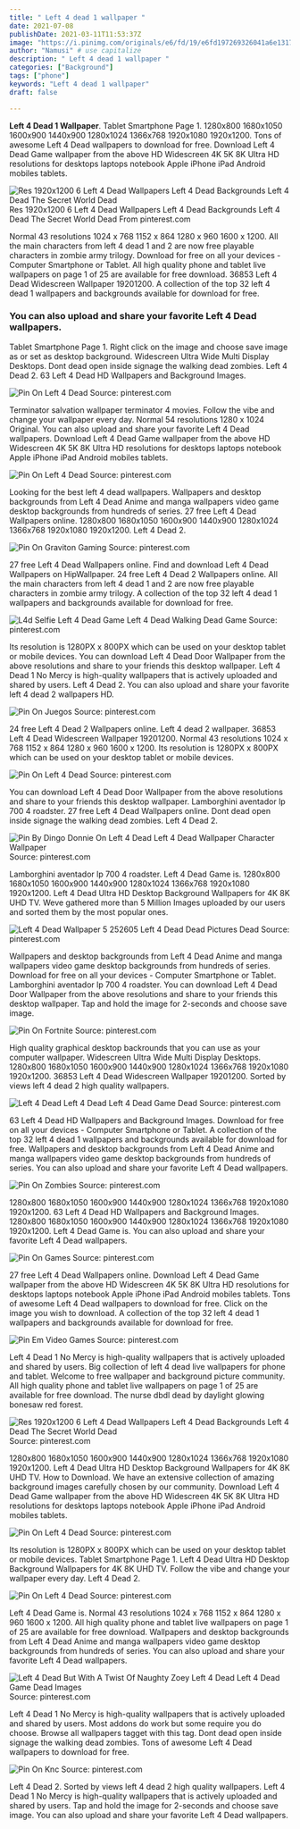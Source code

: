 ```yaml
---
title: " Left 4 dead 1 wallpaper "
date: 2021-07-08
publishDate: 2021-03-11T11:53:37Z
image: "https://i.pinimg.com/originals/e6/fd/19/e6fd197269326041a6e1317e31cc8c0d.jpg"
author: "Namusi" # use capitalize
description: " Left 4 dead 1 wallpaper "
categories: ["Background"]
tags: ["phone"]
keywords: "Left 4 dead 1 wallpaper"
draft: false

---
```



**Left 4 Dead 1 Wallpaper**. Tablet Smartphone Page 1. 1280x800 1680x1050 1600x900 1440x900 1280x1024 1366x768 1920x1080 1920x1200. Tons of awesome Left 4 Dead wallpapers to download for free. Download Left 4 Dead Game wallpaper from the above HD Widescreen 4K 5K 8K Ultra HD resolutions for desktops laptops notebook Apple iPhone iPad Android mobiles tablets.

![Res 1920x1200 6 Left 4 Dead Wallpapers Left 4 Dead Backgrounds Left 4 Dead The Secret World Dead](https://i.pinimg.com/originals/aa/0b/73/aa0b7304e0848b29eb975d9dbe49e2fc.jpg "Res 1920x1200 6 Left 4 Dead Wallpapers Left 4 Dead Backgrounds Left 4 Dead The Secret World Dead")
Res 1920x1200 6 Left 4 Dead Wallpapers Left 4 Dead Backgrounds Left 4 Dead The Secret World Dead From pinterest.com


Normal 43 resolutions 1024 x 768 1152 x 864 1280 x 960 1600 x 1200. All the main characters from left 4 dead 1 and 2 are now free playable characters in zombie army trilogy. Download for free on all your devices - Computer Smartphone or Tablet. All high quality phone and tablet live wallpapers on page 1 of 25 are available for free download. 36853 Left 4 Dead Widescreen Wallpaper 19201200. A collection of the top 32 left 4 dead 1 wallpapers and backgrounds available for download for free.

### You can also upload and share your favorite Left 4 Dead wallpapers.

Tablet Smartphone Page 1. Right click on the image and choose save image as or set as desktop background. Widescreen Ultra Wide Multi Display Desktops. Dont dead open inside signage the walking dead zombies. Left 4 Dead 2. 63 Left 4 Dead HD Wallpapers and Background Images.


![Pin On Left 4 Dead](https://i.pinimg.com/originals/94/1d/c2/941dc286064b556cac31c080ad2ba32e.jpg "Pin On Left 4 Dead")
Source: pinterest.com

Terminator salvation wallpaper terminator 4 movies. Follow the vibe and change your wallpaper every day. Normal 54 resolutions 1280 x 1024 Original. You can also upload and share your favorite Left 4 Dead wallpapers. Download Left 4 Dead Game wallpaper from the above HD Widescreen 4K 5K 8K Ultra HD resolutions for desktops laptops notebook Apple iPhone iPad Android mobiles tablets.

![Pin On Left 4 Dead](https://i.pinimg.com/originals/a7/ec/c3/a7ecc3cddd49ddcc549e1956867e92fb.jpg "Pin On Left 4 Dead")
Source: pinterest.com

Looking for the best left 4 dead wallpapers. Wallpapers and desktop backgrounds from Left 4 Dead Anime and manga wallpapers video game desktop backgrounds from hundreds of series. 27 free Left 4 Dead Wallpapers online. 1280x800 1680x1050 1600x900 1440x900 1280x1024 1366x768 1920x1080 1920x1200. Left 4 Dead 2.

![Pin On Graviton Gaming](https://i.pinimg.com/originals/49/35/cb/4935cbd07fe4e3b1b4aaf7d528a902e4.jpg "Pin On Graviton Gaming")
Source: pinterest.com

27 free Left 4 Dead Wallpapers online. Find and download Left 4 Dead Wallpapers on HipWallpaper. 24 free Left 4 Dead 2 Wallpapers online. All the main characters from left 4 dead 1 and 2 are now free playable characters in zombie army trilogy. A collection of the top 32 left 4 dead 1 wallpapers and backgrounds available for download for free.

![L4d Selfie Left 4 Dead Game Left 4 Dead Walking Dead Game](https://i.pinimg.com/originals/78/8c/ed/788ceda92b8bdddcdcfdb89867067614.jpg "L4d Selfie Left 4 Dead Game Left 4 Dead Walking Dead Game")
Source: pinterest.com

Its resolution is 1280PX x 800PX which can be used on your desktop tablet or mobile devices. You can download Left 4 Dead Door Wallpaper from the above resolutions and share to your friends this desktop wallpaper. Left 4 Dead 1 No Mercy is high-quality wallpapers that is actively uploaded and shared by users. Left 4 Dead 2. You can also upload and share your favorite left 4 dead 2 wallpapers HD.

![Pin On Juegos](https://i.pinimg.com/736x/10/7f/fa/107ffa224a23c25fe24f7352354ef2ea.jpg "Pin On Juegos")
Source: pinterest.com

24 free Left 4 Dead 2 Wallpapers online. Left 4 dead 2 wallpaper. 36853 Left 4 Dead Widescreen Wallpaper 19201200. Normal 43 resolutions 1024 x 768 1152 x 864 1280 x 960 1600 x 1200. Its resolution is 1280PX x 800PX which can be used on your desktop tablet or mobile devices.

![Pin On Left 4 Dead](https://i.pinimg.com/originals/fb/36/3f/fb363f406d43c1fa6cdd9fde9ba330af.jpg "Pin On Left 4 Dead")
Source: pinterest.com

You can download Left 4 Dead Door Wallpaper from the above resolutions and share to your friends this desktop wallpaper. Lamborghini aventador lp 700 4 roadster. 27 free Left 4 Dead Wallpapers online. Dont dead open inside signage the walking dead zombies. Left 4 Dead 2.

![Pin By Dingo Donnie On Left 4 Dead Left 4 Dead Wallpaper Character Wallpaper](https://i.pinimg.com/originals/fe/16/b5/fe16b519c690a43fccd205b691841c8d.jpg "Pin By Dingo Donnie On Left 4 Dead Left 4 Dead Wallpaper Character Wallpaper")
Source: pinterest.com

Lamborghini aventador lp 700 4 roadster. Left 4 Dead Game is. 1280x800 1680x1050 1600x900 1440x900 1280x1024 1366x768 1920x1080 1920x1200. Left 4 Dead Ultra HD Desktop Background Wallpapers for 4K 8K UHD TV. Weve gathered more than 5 Million Images uploaded by our users and sorted them by the most popular ones.

![Left 4 Dead Wallpaper 5 252605 Left 4 Dead Dead Pictures Dead](https://i.pinimg.com/originals/d5/0f/e0/d50fe003c1bdeb9d0d09e241e018f6d9.png "Left 4 Dead Wallpaper 5 252605 Left 4 Dead Dead Pictures Dead")
Source: pinterest.com

Wallpapers and desktop backgrounds from Left 4 Dead Anime and manga wallpapers video game desktop backgrounds from hundreds of series. Download for free on all your devices - Computer Smartphone or Tablet. Lamborghini aventador lp 700 4 roadster. You can download Left 4 Dead Door Wallpaper from the above resolutions and share to your friends this desktop wallpaper. Tap and hold the image for 2-seconds and choose save image.

![Pin On Fortnite](https://i.pinimg.com/originals/33/ce/c4/33cec4a61ffdb881027f5731e61fbb1c.jpg "Pin On Fortnite")
Source: pinterest.com

High quality graphical desktop backrounds that you can use as your computer wallpaper. Widescreen Ultra Wide Multi Display Desktops. 1280x800 1680x1050 1600x900 1440x900 1280x1024 1366x768 1920x1080 1920x1200. 36853 Left 4 Dead Widescreen Wallpaper 19201200. Sorted by views left 4 dead 2 high quality wallpapers.

![Left 4 Dead Left 4 Dead Left 4 Dead Game Dead](https://i.pinimg.com/originals/64/83/5c/64835c4514e1482371a1f9da68a50e92.png "Left 4 Dead Left 4 Dead Left 4 Dead Game Dead")
Source: pinterest.com

63 Left 4 Dead HD Wallpapers and Background Images. Download for free on all your devices - Computer Smartphone or Tablet. A collection of the top 32 left 4 dead 1 wallpapers and backgrounds available for download for free. Wallpapers and desktop backgrounds from Left 4 Dead Anime and manga wallpapers video game desktop backgrounds from hundreds of series. You can also upload and share your favorite Left 4 Dead wallpapers.

![Pin On Zombies](https://i.pinimg.com/originals/79/6b/14/796b14b7a75fa992d6841f0428a85476.jpg "Pin On Zombies")
Source: pinterest.com

1280x800 1680x1050 1600x900 1440x900 1280x1024 1366x768 1920x1080 1920x1200. 63 Left 4 Dead HD Wallpapers and Background Images. 1280x800 1680x1050 1600x900 1440x900 1280x1024 1366x768 1920x1080 1920x1200. Left 4 Dead Game is. You can also upload and share your favorite Left 4 Dead wallpapers.

![Pin On Games](https://i.pinimg.com/originals/b4/1e/5b/b41e5b0fb3d51e2bdc84bd2a0e5db3eb.jpg "Pin On Games")
Source: pinterest.com

27 free Left 4 Dead Wallpapers online. Download Left 4 Dead Game wallpaper from the above HD Widescreen 4K 5K 8K Ultra HD resolutions for desktops laptops notebook Apple iPhone iPad Android mobiles tablets. Tons of awesome Left 4 Dead wallpapers to download for free. Click on the image you wish to download. A collection of the top 32 left 4 dead 1 wallpapers and backgrounds available for download for free.

![Pin Em Video Games](https://i.pinimg.com/originals/0b/f2/5a/0bf25ab436562ff0c9bf1601f612aaa7.jpg "Pin Em Video Games")
Source: pinterest.com

Left 4 Dead 1 No Mercy is high-quality wallpapers that is actively uploaded and shared by users. Big collection of left 4 dead live wallpapers for phone and tablet. Welcome to free wallpaper and background picture community. All high quality phone and tablet live wallpapers on page 1 of 25 are available for free download. The nurse dbdl dead by daylight glowing bonesaw red forest.

![Res 1920x1200 6 Left 4 Dead Wallpapers Left 4 Dead Backgrounds Left 4 Dead The Secret World Dead](https://i.pinimg.com/originals/aa/0b/73/aa0b7304e0848b29eb975d9dbe49e2fc.jpg "Res 1920x1200 6 Left 4 Dead Wallpapers Left 4 Dead Backgrounds Left 4 Dead The Secret World Dead")
Source: pinterest.com

1280x800 1680x1050 1600x900 1440x900 1280x1024 1366x768 1920x1080 1920x1200. Left 4 Dead Ultra HD Desktop Background Wallpapers for 4K 8K UHD TV. How to Download. We have an extensive collection of amazing background images carefully chosen by our community. Download Left 4 Dead Game wallpaper from the above HD Widescreen 4K 5K 8K Ultra HD resolutions for desktops laptops notebook Apple iPhone iPad Android mobiles tablets.

![Pin On Left 4 Dead](https://i.pinimg.com/originals/07/1b/1a/071b1a70790b7d8daff0979b8b7552c1.jpg "Pin On Left 4 Dead")
Source: pinterest.com

Its resolution is 1280PX x 800PX which can be used on your desktop tablet or mobile devices. Tablet Smartphone Page 1. Left 4 Dead Ultra HD Desktop Background Wallpapers for 4K 8K UHD TV. Follow the vibe and change your wallpaper every day. Left 4 Dead 2.

![Pin On Left 4 Dead](https://i.pinimg.com/originals/1a/06/85/1a06854ad9266c2e01911501e0bbb20e.jpg "Pin On Left 4 Dead")
Source: pinterest.com

Left 4 Dead Game is. Normal 43 resolutions 1024 x 768 1152 x 864 1280 x 960 1600 x 1200. All high quality phone and tablet live wallpapers on page 1 of 25 are available for free download. Wallpapers and desktop backgrounds from Left 4 Dead Anime and manga wallpapers video game desktop backgrounds from hundreds of series. You can also upload and share your favorite Left 4 Dead wallpapers.

![Left 4 Dead But With A Twist Of Naughty Zoey Left 4 Dead Left 4 Dead Game Dead Images](https://i.pinimg.com/474x/53/6b/96/536b961dfc59768f5844265bf3996a95.jpg "Left 4 Dead But With A Twist Of Naughty Zoey Left 4 Dead Left 4 Dead Game Dead Images")
Source: pinterest.com

Left 4 Dead 1 No Mercy is high-quality wallpapers that is actively uploaded and shared by users. Most addons do work but some require you do choose. Browse all wallpapers tagget with this tag. Dont dead open inside signage the walking dead zombies. Tons of awesome Left 4 Dead wallpapers to download for free.

![Pin On Knc](https://i.pinimg.com/originals/e6/fd/19/e6fd197269326041a6e1317e31cc8c0d.jpg "Pin On Knc")
Source: pinterest.com

Left 4 Dead 2. Sorted by views left 4 dead 2 high quality wallpapers. Left 4 Dead 1 No Mercy is high-quality wallpapers that is actively uploaded and shared by users. Tap and hold the image for 2-seconds and choose save image. You can also upload and share your favorite Left 4 Dead wallpapers.


